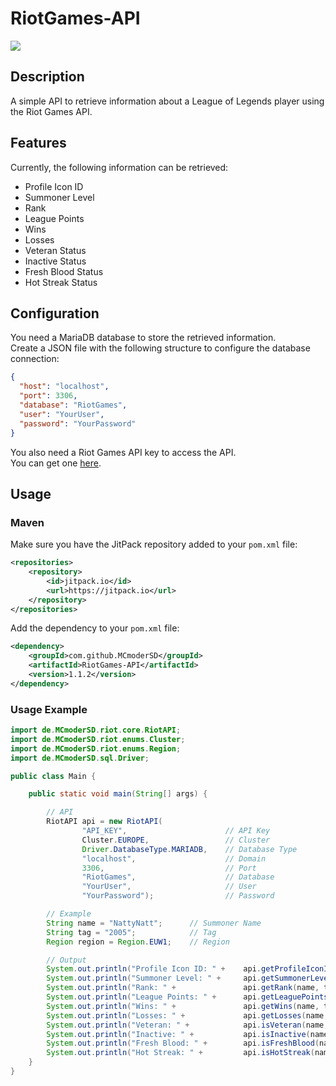 # RiotGames-API
[![](https://jitpack.io/v/MCmoderSD/RiotGames-API.svg)](https://jitpack.io/#MCmoderSD/RiotGames-API)

## Description
A simple API to retrieve information about a League of Legends player using the Riot Games API.

## Features
Currently, the following information can be retrieved:
- Profile Icon ID
- Summoner Level
- Rank
- League Points
- Wins
- Losses
- Veteran Status
- Inactive Status
- Fresh Blood Status
- Hot Streak Status

## Configuration
You need a MariaDB database to store the retrieved information. <br>
Create a JSON file with the following structure to configure the database connection:
```json
{
  "host": "localhost",
  "port": 3306,
  "database": "RiotGames",
  "user": "YourUser",
  "password": "YourPassword"
}
```

You also need a Riot Games API key to access the API. <br>
You can get one [here](https://developer.riotgames.com/).

## Usage

### Maven
Make sure you have the JitPack repository added to your `pom.xml` file:
```xml
<repositories>
    <repository>
        <id>jitpack.io</id>
        <url>https://jitpack.io</url>
    </repository>
</repositories>
```
Add the dependency to your `pom.xml` file:
```xml
<dependency>
    <groupId>com.github.MCmoderSD</groupId>
    <artifactId>RiotGames-API</artifactId>
    <version>1.1.2</version>
</dependency>
```

### Usage Example
```java
import de.MCmoderSD.riot.core.RiotAPI;
import de.MCmoderSD.riot.enums.Cluster;
import de.MCmoderSD.riot.enums.Region;
import de.MCmoderSD.sql.Driver;

public class Main {

    public static void main(String[] args) {

        // API
        RiotAPI api = new RiotAPI(
                "API_KEY",                      // API Key
                Cluster.EUROPE,                 // Cluster
                Driver.DatabaseType.MARIADB,    // Database Type
                "localhost",                    // Domain
                3306,                           // Port
                "RiotGames",                    // Database
                "YourUser",                     // User
                "YourPassword");                // Password

        // Example
        String name = "NattyNatt";      // Summoner Name
        String tag = "2005";            // Tag
        Region region = Region.EUW1;    // Region

        // Output
        System.out.println("Profile Icon ID: " +    api.getProfileIconId(name, tag, region));
        System.out.println("Summoner Level: " +     api.getSummonerLevel(name, tag, region));
        System.out.println("Rank: " +               api.getRank(name, tag, region));
        System.out.println("League Points: " +      api.getLeaguePoints(name, tag, region));
        System.out.println("Wins: " +               api.getWins(name, tag, region));
        System.out.println("Losses: " +             api.getLosses(name, tag, region));
        System.out.println("Veteran: " +            api.isVeteran(name, tag, region));
        System.out.println("Inactive: " +           api.isInactive(name, tag, region));
        System.out.println("Fresh Blood: " +        api.isFreshBlood(name, tag, region));
        System.out.println("Hot Streak: " +         api.isHotStreak(name, tag, region));
    }
}
```